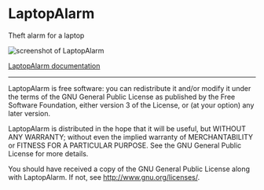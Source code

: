 # LaptopAlarm
Theft alarm for a laptop

![screenshot of LaptopAlarm](https://i.imgur.com/UJux9Aa.png)

[LaptopAlarm documentation](https://etnguyen03.github.io/LaptopAlarm/index.html)

----
LaptopAlarm is free software: you can redistribute it and/or modify it under the terms of the GNU General Public License as published by the Free Software Foundation, either version 3 of the License, or (at your option) any later version.

LaptopAlarm is distributed in the hope that it will be useful, but WITHOUT ANY WARRANTY; without even the implied warranty of MERCHANTABILITY or FITNESS FOR A PARTICULAR PURPOSE. See the GNU General Public License for more details.

You should have received a copy of the GNU General Public License along with LaptopAlarm. If not, see http://www.gnu.org/licenses/.
